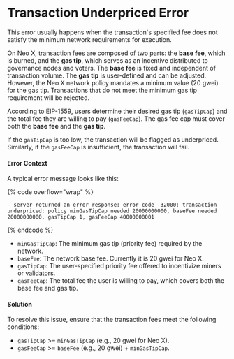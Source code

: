 # Transaction Underpriced Error

This error usually happens when the transaction's specified fee does not satisfy the minimum network requirements for execution.

On Neo X, transaction fees are composed of two parts: the **base fee**, which is burned, and the **gas tip**, which serves as an incentive distributed to governance nodes and voters. The **base fee** is fixed and independent of transaction volume. The **gas tip** is user-defined and can be adjusted. However, the Neo X network policy mandates a minimum value (20 gwei) for the gas tip. Transactions that do not meet the minimum gas tip requirement will be rejected.

According to EIP-1559, users determine their desired gas tip (`gasTipCap`) and the total fee they are willing to pay (`gasFeeCap`). The gas fee cap must cover both the **base fee** and the **gas tip**.

If the `gasTipCap` is too low, the transaction will be flagged as underpriced. Similarly, if the `gasFeeCap` is insufficient, the transaction will fail.

#### Error Context

A typical error message looks like this:

{% code overflow="wrap" %}
```
- server returned an error response: error code -32000: transaction underpriced: policy minGasTipCap needed 20000000000, baseFee needed 20000000000, gasTipCap 1, gasFeeCap 40000000001
```
{% endcode %}

* `minGasTipCap`: The minimum gas tip (priority fee) required by the network.
* `baseFee`: The network base fee. Currently it is 20 gwei for Neo X.
* `gasTipCap`: The user-specified priority fee offered to incentivize miners or validators.
* `gasFeeCap`: The total fee the user is willing to pay, which covers both the base fee and gas tip.

#### Solution

To resolve this issue, ensure that the transaction fees meet the following conditions:

* `gasTipCap` >= `minGasTipCap` (e.g., 20 gwei for Neo X).
* `gasFeeCap` >= `baseFee` (e.g., 20 gwei) + `minGasTipCap`.

